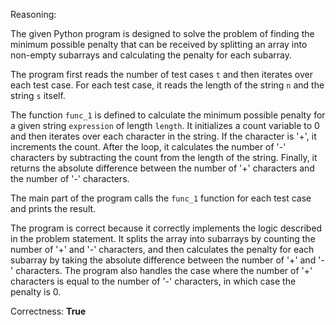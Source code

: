 Reasoning:

The given Python program is designed to solve the problem of finding the minimum possible penalty that can be received by splitting an array into non-empty subarrays and calculating the penalty for each subarray.

The program first reads the number of test cases `t` and then iterates over each test case. For each test case, it reads the length of the string `n` and the string `s` itself.

The function `func_1` is defined to calculate the minimum possible penalty for a given string `expression` of length `length`. It initializes a count variable to 0 and then iterates over each character in the string. If the character is '+', it increments the count. After the loop, it calculates the number of '-' characters by subtracting the count from the length of the string. Finally, it returns the absolute difference between the number of '+' characters and the number of '-' characters.

The main part of the program calls the `func_1` function for each test case and prints the result.

The program is correct because it correctly implements the logic described in the problem statement. It splits the array into subarrays by counting the number of '+' and '-' characters, and then calculates the penalty for each subarray by taking the absolute difference between the number of '+' and '-' characters. The program also handles the case where the number of '+' characters is equal to the number of '-' characters, in which case the penalty is 0.

Correctness: **True**